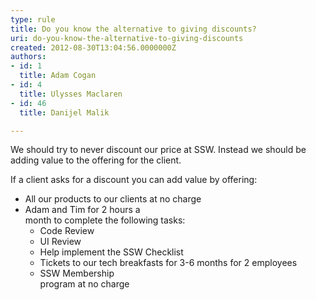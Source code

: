 ```yaml
---
type: rule
title: Do you know the alternative to giving discounts?
uri: do-you-know-the-alternative-to-giving-discounts
created: 2012-08-30T13:04:56.0000000Z
authors:
- id: 1
  title: Adam Cogan
- id: 4
  title: Ulysses Maclaren
- id: 46
  title: Danijel Malik

---
```


 
We should try to never discount our price at SSW. Instead we should be adding value                     to the offering for the client.
 
If a client asks for a discount you can add value by offering:

- All our products to our clients at no charge
- Adam and Tim for 2 hours a<br>                        month to complete the following tasks:
    - Code Review
    - UI Review
    - Help implement the SSW Checklist
    - Tickets to our tech breakfasts for 3-6 months for 2 employees
    - SSW Membership<br>                                program at no charge


